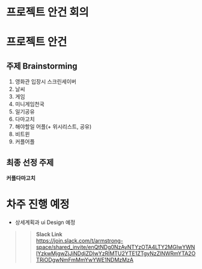 프로젝트 안건 회의
==================
# 프로젝트 안건
## 주제 Brainstorming
1.  영화관 입장시 스크린세이버
2.  날씨
3.  게임
3.  미니게임천국
4.  일기공유
5.  다마고치
6.  해야할일 어플(+ 위시리스트, 공유)
7.  비트윈
8.  커플어플

## 최종 선정 주제
**커플다마고치**

# 차주 진행 예정
* 상세계획과 ui Design 예정

>> **Slack Link**  
>> https://join.slack.com/t/armstrong-space/shared_invite/enQtNDg0NzAyNTYzOTA4LTY2MGIwYWNlYzkwMjgwZjJiNDdjZDIwYzRlMTU2YTE1ZTgyNzZlNWRmYTA2OTRiODgwNmFmMmYwYWE1NDMzMzA
